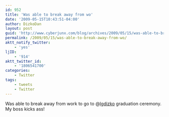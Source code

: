 ```yaml
---
id: 952
title: 'Was able to break away from wo'
date: '2009-05-15T10:43:51-04:00'
author: DizkoDan
layout: post
guid: 'http://www.cyberjunx.com/blog/archives/2009/05/15/was-able-to-break-away-from-wo/'
permalink: /2009/05/15/was-able-to-break-away-from-wo/
aktt_notify_twitter:
    - 'yes'
ljID:
    - '914'
aktt_twitter_id:
    - '1806541700'
categories:
    - Twitter
tags:
    - tweets
    - Twitter
---
```


Was able to break away from work to go to @[lgdizko](http://twitter.com/lgdizko) graduation ceremony. My boss kicks ass!